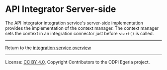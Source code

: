 <!-- SPDX-License-Identifier: CC-BY-4.0 -->
<!-- Copyright Contributors to the ODPi Egeria project 2020. -->

# API Integrator Server-side

The API Integrator integration service's server-side implementation provides
the implementation of the context manager.  The context manager sets the context in an integration
connector just before `start()` is called.
 

----
Return to the [integration service overview](..)

----
License: [CC BY 4.0](https://creativecommons.org/licenses/by/4.0/),
Copyright Contributors to the ODPi Egeria project.